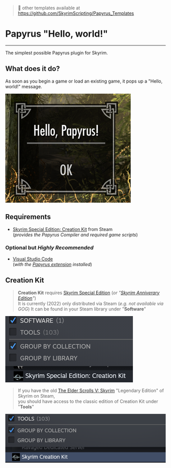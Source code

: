 > 📜 other templates available at https://github.com/SkyrimScripting/Papyrus_Templates

# Papyrus "Hello, world!"

---

The simplest possible Papyrus plugin for Skyrim.

## What does it do?

As soon as you begin a game or load an existing game, it pops up a "Hello, world!" message.

![Hello, Papyrus!](https://raw.githubusercontent.com/SkyrimScripting/Resources/main/Screenshots/Papyrus/HelloPapyrus.png)

## Requirements

- [Skyrim Special Edition: Creation Kit](https://store.steampowered.com/app/1946180/Skyrim_Special_Edition_Creation_Kit/) from Steam  
  (_provides the Papyrus Compiler and required game scripts_)

### Optional but *Highly Recommended*
- [Visual Studio Code](https://code.visualstudio.com/)  
  (_with the [Papyrus extension](https://marketplace.visualstudio.com/items?itemName=joelday.papyrus-lang-vscode) installed_)

## Creation Kit

> **Creation Kit** requires [Skyrim Special Edition](https://store.steampowered.com/app/489830/The_Elder_Scrolls_V_Skyrim_Special_Edition/) (_or "[Skyrim Anniverary Edition](https://store.steampowered.com/sub/626153/)"_)  
> It is currently (2022) only distributed via Steam (_e.g. not available via GOG_)
> It can be found in your Steam library under "**Software**"

![Skyrim Special Edition: Creation Kit](https://raw.githubusercontent.com/SkyrimScripting/Resources/main/Screenshots/Stream/SkyrimCreationKitSE.png)

> If you have the old [The Elder Scrolls V: Skyrim](https://store.steampowered.com/app/72850/The_Elder_Scrolls_V_Skyrim/) "Legendary Edition" of Skyrim on Steam,  
> you should have access to the classic edition of Creation Kit under "**Tools**"

![Skyrim Creation Kit](https://raw.githubusercontent.com/SkyrimScripting/Resources/main/Screenshots/Stream/SkyrimCreationKitLE.png)
